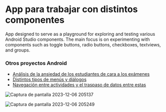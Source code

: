 # App para trabajar con distintos componentes
 App designed to serve as a playground for exploring and testing various Android Studio components. The main focus is on experimenting with components such as toggle buttons, radio buttons, checkboxes, textviews, and groups.  

<h3> Otros proyectos Android </h3>
<ul>
<li>
 <a href="https://github.com/kxtxrinx/mejorAppT"> Análisis de la ansiedad de los estudiantes de cara a los exámenes </a>
</li> 
 <li>
   <a href=" https://github.com/kxtxrinx/MenuAndroidStudio"> Distintos tipos de menús y diálogos </a>
 </li>
 <li>
   <a href="https://github.com/kxtxrinx/CalcMCM"> Navegación entre actividades y el traspaso de datos entre estas </a>
 </li>
</ul>
 
![Captura de pantalla 2023-12-06 205137](https://github.com/kxtxrinx/customizingTextAndroidStudio/assets/78937711/fc8365db-5bfb-4c5f-9ed0-960435d3791f)  

![Captura de pantalla 2023-12-06 205249](https://github.com/kxtxrinx/customizingTextAndroidStudio/assets/78937711/633c06c8-9658-4d05-a833-dbb2706cc183)  

